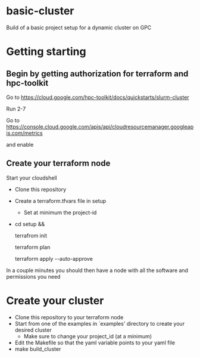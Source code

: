 # basic-cluster
Build of a basic project setup for a dynamic cluster on GPC

# Getting starting

## Begin by getting authorization for terraform and hpc-toolkit

Go to https://cloud.google.com/hpc-toolkit/docs/quickstarts/slurm-cluster

Run 2-7

Go to https://console.cloud.google.com/apis/api/cloudresourcemanager.googleapis.com/metrics

and enable

## Create your terraform node

Start your cloudshell

- Clone this repository

- Create a terraform.tfvars file in setup

  - Set at minimum the project-id

- cd setup &&

    terrafrom init

    terraform plan 
    
    terraform apply --auto-approve
    
 In a couple minutes you should then have a node with all the software and permissions you need
 
# Create your cluster 

- Clone this repository to your terraform node
- Start from one of the examples in `examples' directory to create your desired cluster
   - Make sure to change your project_id (at a minimum)
- Edit the Makefile so that the yaml variable points to your yaml file
- make build_cluster
